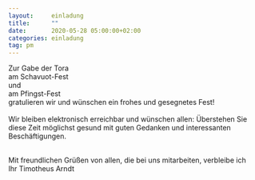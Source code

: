 ```yaml
---
layout:     einladung
title:      ""
date:       2020-05-28 05:00:00+02:00
categories: einladung
tag: pm
---
```


Zur Gabe der Tora
<br>
am Schavuot-Fest
<br>
und
<br>
am Pfingst-Fest
<br>
gratulieren wir und wünschen
ein frohes und gesegnetes Fest!
<br>
<br>
Wir bleiben elektronisch erreichbar
und wünschen allen:
Überstehen Sie diese Zeit möglichst gesund
mit guten Gedanken und interessanten Beschäftigungen.

<br>
Mit freundlichen Grüßen von allen, die bei uns mitarbeiten, verbleibe ich
<br>
Ihr Timotheus Arndt

